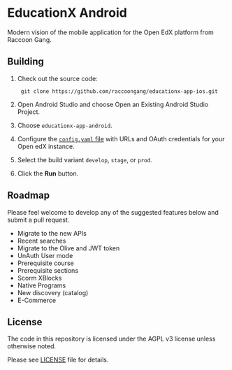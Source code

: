 
# EducationX Android

Modern vision of the mobile application for the Open EdX platform from Raccoon Gang.

## Building
1. Check out the source code:

        git clone https://github.com/raccoongang/educationx-app-ios.git

2. Open Android Studio and choose Open an Existing Android Studio Project.

3. Choose ``educationx-app-android``.

4. Configure the [``config.yaml`` file](https://github.com/raccoongang/educationx-app-android/blob/main/config.yaml) with URLs and OAuth credentials for your Open edX instance.

5. Select the build variant ``develop``, ``stage``, or ``prod``.

6. Click the **Run** button.

## Roadmap
Please feel welcome to develop any of the suggested features below and submit a pull request.

- Migrate to the new APIs
- Recent searches
- Migrate to the Olive and JWT token
- UnAuth User mode
- Prerequisite course
- Prerequisite sections
- Scorm XBlocks
- Native Programs
- New discovery (catalog)
- E-Commerce

## License
The code in this repository is licensed under the AGPL v3 license unless otherwise noted.

Please see [LICENSE](https://github.com/raccoongang/educationx-app-android/blob/main/LICENSE) file for details.
